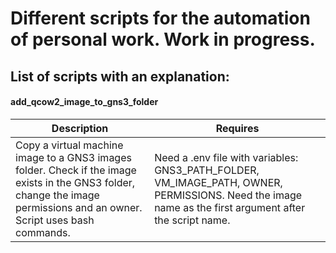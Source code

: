 # Different scripts for the automation of personal work. Work in progress. #

## List of scripts with an explanation: ##
#### add_qcow2_image_to_gns3_folder ####
| Description | Requires |
| ------- | ------- |
| Copy a virtual machine image to a GNS3 images folder. Check if the image exists in the GNS3 folder, change the image permissions and an owner. Script uses bash commands.  | Need a .env file with variables: GNS3_PATH_FOLDER, VM_IMAGE_PATH, OWNER, PERMISSIONS. Need the image name as the first argument after the script name.   |
